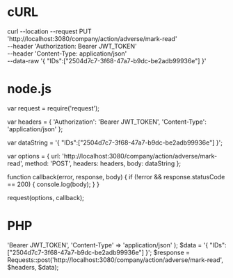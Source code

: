 # cURL

curl --location --request PUT 'http://localhost:3080/company/action/adverse/mark-read' \
--header 'Authorization: Bearer JWT_TOKEN' \
--header 'Content-Type: application/json' \
--data-raw '{
    "IDs":["2504d7c7-3f68-47a7-b9dc-be2adb99936e"]
}'

# node.js

var request = require('request');

var headers = {
    'Authorization': 'Bearer JWT_TOKEN',
    'Content-Type': 'application/json'
};

var dataString = '{ "IDs":["2504d7c7-3f68-47a7-b9dc-be2adb99936e"] }';

var options = {
    url: 'http://localhost:3080/company/action/adverse/mark-read',
    method: 'POST',
    headers: headers,
    body: dataString
};

function callback(error, response, body) {
    if (!error && response.statusCode == 200) {
        console.log(body);
    }
}

request(options, callback);

# PHP

<?php
include('vendor/rmccue/requests/library/Requests.php');
Requests::register_autoloader();
$headers = array(
    'Authorization' => 'Bearer JWT_TOKEN',
    'Content-Type' => 'application/json'
);
$data = '{ "IDs":["2504d7c7-3f68-47a7-b9dc-be2adb99936e"] }';
$response = Requests::post('http://localhost:3080/company/action/adverse/mark-read', $headers, $data);
